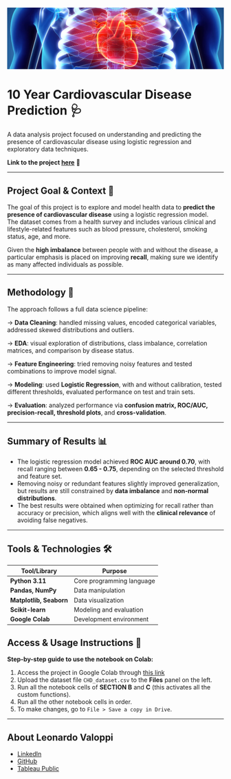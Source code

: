 ![CHD Banner](https://raw.githubusercontent.com/leonardovaloppi/Coronary-Heart-Disease-Prediction/refs/heads/main/CHD_banner.jpg)

# 10 Year Cardiovascular Disease Prediction 🩺 

A data analysis project focused on understanding and predicting the presence of cardiovascular disease using logistic regression and exploratory data techniques.

**Link to the project [here](https://colab.research.google.com/drive/1EuN6bUFna7S_y7RwJPIrtd5-aL0Jf3pB?usp=sharing)** 🔗

---

## Project Goal & Context 🎯 

The goal of this project is to explore and model health data to **predict the presence of cardiovascular disease** using a logistic regression model.  
The dataset comes from a health survey and includes various clinical and lifestyle-related features such as blood pressure, cholesterol, smoking status, age, and more.  

Given the **high imbalance** between people with and without the disease, a particular emphasis is placed on improving **recall**, making sure we identify as many affected individuals as possible.

---

## Methodology 🧪 

The approach follows a full data science pipeline:

→ **Data Cleaning**: handled missing values, encoded categorical variables, addressed skewed distributions and outliers.

→ **EDA**: visual exploration of distributions, class imbalance, correlation matrices, and comparison by disease status.

→ **Feature Engineering**: tried removing noisy features and tested combinations to improve model signal.

→ **Modeling**: used **Logistic Regression**, with and without calibration, tested different thresholds, evaluated performance on test and train sets.

→ **Evaluation**: analyzed performance via **confusion matrix, ROC/AUC, precision-recall, threshold plots**, and **cross-validation**.

---

## Summary of Results 📊 

- The logistic regression model achieved **ROC AUC around 0.70**, with recall ranging between **0.65 - 0.75**, depending on the selected threshold and feature set.
- Removing noisy or redundant features slightly improved generalization, but results are still constrained by **data imbalance** and **non-normal distributions**.
- The best results were obtained when optimizing for recall rather than accuracy or precision, which aligns well with the **clinical relevance** of avoiding false negatives.

---

## Tools & Technologies 🛠 

| Tool/Library           | Purpose                     |
|------------------------|-----------------------------|
| **Python 3.11**        | Core programming language   |
| **Pandas, NumPy**      | Data manipulation           |
| **Matplotlib, Seaborn**| Data visualization          |
| **Scikit-learn**       | Modeling and evaluation     |
| **Google Colab**       | Development environment     |

## Access & Usage Instructions 📂 

**Step-by-step guide to use the notebook on Colab:**

1. Access the project in Google Colab through [this link](https://colab.research.google.com/drive/1EuN6bUFna7S_y7RwJPIrtd5-aL0Jf3pB?usp=sharing)
3. Upload the dataset file `CHD_dataset.csv` to the **Files** panel on the left.
4. Run all the notebook cells of **SECTION B** and **C** (this activates all the custom functions).
5. Run all the other notebook cells in order.
6. To make changes, go to `File > Save a copy in Drive`.

---

## About Leonardo Valoppi 

- [LinkedIn](https://www.linkedin.com/in/leonardo-valoppi/)
- [GitHub](https://github.com/leonardovaloppi)
- [Tableau Public](https://public.tableau.com/app/profile/leonardo.valoppi/vizzes)
